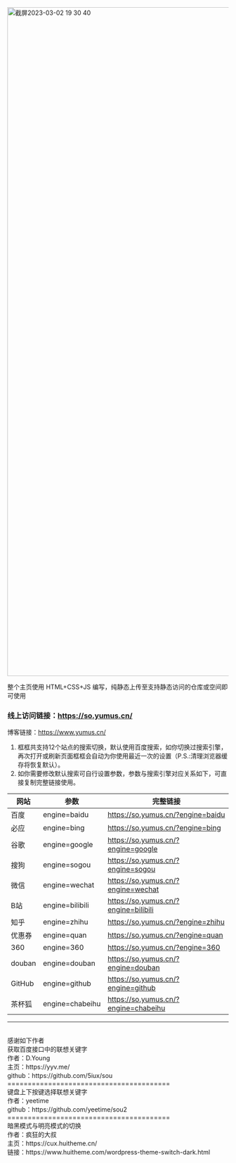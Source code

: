 <img width="1521" alt="截屏2023-03-02 19 30 40" src="https://user-images.githubusercontent.com/64707090/222416698-7074e9b9-2e5f-46d9-8425-14a795736242.png">



整个主页使用 HTML+CSS+JS 编写，纯静态上传至支持静态访问的仓库或空间即可使用

### 线上访问链接：https://so.yumus.cn/
博客链接：https://www.yumus.cn/

1. 框框共支持12个站点的搜索切换，默认使用百度搜索，如你切换过搜索引擎，再次打开或刷新页面框框会自动为你使用最近一次的设置（P.S.:清理浏览器缓存将恢复默认）。
2. 如你需要修改默认搜索可自行设置参数，参数与搜索引擎对应关系如下，可直接复制完整链接使用。

|网站|参数|完整链接
|--|--|--|
百度|engine=baidu|https://so.yumus.cn/?engine=baidu|
必应|engine=bing|https://so.yumus.cn/?engine=bing|
谷歌|engine=google|https://so.yumus.cn/?engine=google|
搜狗|engine=sogou|https://so.yumus.cn/?engine=sogou|
微信|engine=wechat|https://so.yumus.cn/?engine=wechat|
B站|engine=bilibili|https://so.yumus.cn/?engine=bilibili|
知乎|engine=zhihu|https://so.yumus.cn/?engine=zhihu|
优惠券|engine=quan|https://so.yumus.cn/?engine=quan|
360|engine=360|https://so.yumus.cn/?engine=360|
douban|engine=douban|https://so.yumus.cn/?engine=douban|
GitHub|engine=github|https://so.yumus.cn/?engine=github|
茶杯狐|engine=chabeihu|https://so.yumus.cn/?engine=chabeihu|

---

<br>
感谢如下作者
<br>
获取百度接口中的联想关键字
<br>
作者：D.Young
<br>
主页：https://yyv.me/
<br>
github：https://github.com/5iux/sou
<br>
========================================
<br>
键盘上下按键选择联想关键字
<br>
作者：yeetime
<br>
github：https://github.com/yeetime/sou2
<br>
========================================
<br>
暗黑模式与明亮模式的切换
<br>
作者：疯狂的大叔
<br>
主页：https://cux.huitheme.cn/
<br>
链接：https://www.huitheme.com/wordpress-theme-switch-dark.html
